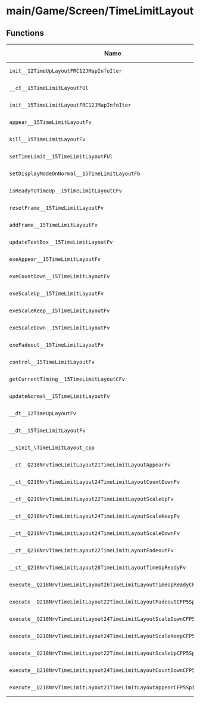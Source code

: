 # main/Game/Screen/TimeLimitLayout

## Functions

| Name | Address | Match % |
|------|---------|---------|
| `init__12TimeUpLayoutFRC12JMapInfoIter` | `0x8038F990` | :x: (0.0%) |
| `__ct__15TimeLimitLayoutFUl` | `0x8038F9A0` | :x: (0.0%) |
| `init__15TimeLimitLayoutFRC12JMapInfoIter` | `0x8038FA14` | :x: (0.0%) |
| `appear__15TimeLimitLayoutFv` | `0x8038FAB4` | :x: (0.0%) |
| `kill__15TimeLimitLayoutFv` | `0x8038FAF4` | :x: (0.0%) |
| `setTimeLimit__15TimeLimitLayoutFUl` | `0x8038FAF8` | :x: (0.0%) |
| `setDisplayModeOnNormal__15TimeLimitLayoutFb` | `0x8038FB00` | :x: (0.0%) |
| `isReadyToTimeUp__15TimeLimitLayoutCFv` | `0x8038FB08` | :x: (0.0%) |
| `resetFrame__15TimeLimitLayoutFv` | `0x8038FB64` | :x: (0.0%) |
| `addFrame__15TimeLimitLayoutFv` | `0x8038FBC0` | :x: (0.0%) |
| `updateTextBox__15TimeLimitLayoutFv` | `0x8038FBE4` | :x: (0.0%) |
| `exeAppear__15TimeLimitLayoutFv` | `0x8038FC00` | :x: (0.0%) |
| `exeCountDown__15TimeLimitLayoutFv` | `0x8038FC6C` | :x: (0.0%) |
| `exeScaleUp__15TimeLimitLayoutFv` | `0x8038FCD4` | :x: (0.0%) |
| `exeScaleKeep__15TimeLimitLayoutFv` | `0x8038FD48` | :x: (0.0%) |
| `exeScaleDown__15TimeLimitLayoutFv` | `0x8038FDF4` | :x: (0.0%) |
| `exeFadeout__15TimeLimitLayoutFv` | `0x8038FE8C` | :x: (0.0%) |
| `control__15TimeLimitLayoutFv` | `0x8038FEF8` | :x: (0.0%) |
| `getCurrentTiming__15TimeLimitLayoutCFv` | `0x8038FF8C` | :x: (0.0%) |
| `updateNormal__15TimeLimitLayoutFv` | `0x8038FFFC` | :x: (0.0%) |
| `__dt__12TimeUpLayoutFv` | `0x80390138` | :x: (0.0%) |
| `__dt__15TimeLimitLayoutFv` | `0x80390194` | :x: (0.0%) |
| `__sinit_\TimeLimitLayout_cpp` | `0x803901F0` | :x: (0.0%) |
| `__ct__Q218NrvTimeLimitLayout21TimeLimitLayoutAppearFv` | `0x80390244` | :x: (0.0%) |
| `__ct__Q218NrvTimeLimitLayout24TimeLimitLayoutCountDownFv` | `0x80390254` | :x: (0.0%) |
| `__ct__Q218NrvTimeLimitLayout22TimeLimitLayoutScaleUpFv` | `0x80390264` | :x: (0.0%) |
| `__ct__Q218NrvTimeLimitLayout24TimeLimitLayoutScaleKeepFv` | `0x80390274` | :x: (0.0%) |
| `__ct__Q218NrvTimeLimitLayout24TimeLimitLayoutScaleDownFv` | `0x80390284` | :x: (0.0%) |
| `__ct__Q218NrvTimeLimitLayout22TimeLimitLayoutFadeoutFv` | `0x80390294` | :x: (0.0%) |
| `__ct__Q218NrvTimeLimitLayout26TimeLimitLayoutTimeUpReadyFv` | `0x803902A4` | :x: (0.0%) |
| `execute__Q218NrvTimeLimitLayout26TimeLimitLayoutTimeUpReadyCFP5Spine` | `0x803902B4` | :x: (0.0%) |
| `execute__Q218NrvTimeLimitLayout22TimeLimitLayoutFadeoutCFP5Spine` | `0x803902B8` | :x: (0.0%) |
| `execute__Q218NrvTimeLimitLayout24TimeLimitLayoutScaleDownCFP5Spine` | `0x803902C0` | :x: (0.0%) |
| `execute__Q218NrvTimeLimitLayout24TimeLimitLayoutScaleKeepCFP5Spine` | `0x803902C8` | :x: (0.0%) |
| `execute__Q218NrvTimeLimitLayout22TimeLimitLayoutScaleUpCFP5Spine` | `0x803902D0` | :x: (0.0%) |
| `execute__Q218NrvTimeLimitLayout24TimeLimitLayoutCountDownCFP5Spine` | `0x803902D8` | :x: (0.0%) |
| `execute__Q218NrvTimeLimitLayout21TimeLimitLayoutAppearCFP5Spine` | `0x803902E0` | :x: (0.0%) |